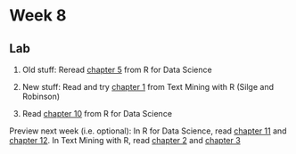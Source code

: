 # Week 8

## Lab

1. Old stuff: Reread [chapter 5](https://r4ds.had.co.nz/transform.html) from R for Data Science

2. New stuff: Read and try [chapter 1](https://www.tidytextmining.com/tidytext.html) from Text Mining with R (Silge and Robinson)

3. Read [chapter 10](https://r4ds.had.co.nz/tibbles.html) from R for Data Science


Preview next week (i.e. optional): In R for Data Science, read [chapter 11](https://r4ds.had.co.nz/data-import.html) and [chapter 12](https://r4ds.had.co.nz/tidy-data.html). In Text Mining with R, read [chapter 2](https://www.tidytextmining.com/sentiment.html) and [chapter 3](https://www.tidytextmining.com/tfidf.html)

